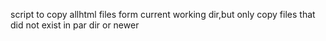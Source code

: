 script to copy allhtml files form current working dir,but only copy files that did not exist in par dir or newer
